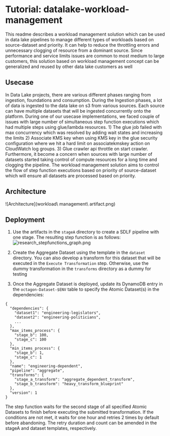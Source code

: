 # Tutorial: datalake-workload-management

This readme describes a workload management solution which can be used in data lake pipelines to manage different types of workloads based on source-dataset and priority. It can help to reduce the throttling errors and unnecessary clogging of resource from a dominant source. Since performance and service limits issues are common to most medium to large customers, this solution based on workload management concept can be generalized and reused by other data lake customers as well

## Usecase
In Data Lake projects, there are various different phases ranging from ingestion, foundations and consumption. During the Ingestion phases, a lot of data is ingested to the data lake on s3 from various sources. Each source can have multiple datasets that will be ingested concurrently onto the platform. During one of our usecase implementations, we faced couple of issues with large number of simultaneous step function executions which had multiple steps using glue/lambda resources. 1) The glue job failed with max concurrency which was resolved by adding wait states and increasing the limits 2) Associate KMS key when using KMS key in the glue security configuration where we hit a hard limit on associatekmskey action on CloudWatch log groups. 3) Glue crawler api throttle on start crawler. Furthermore, it become a concern when sources with large number of datasets started taking control of compute resources for a long time and clogging the pipeline. The workload management solution aims to control the flow of step function executions based on priority of source-dataset which will ensure all datasets are processed based on priority.

## Architecture
![Architecture](workload\ management\ artifact.png)


## Deployment
1. Use the artifacts in the `stageA` directory to create a SDLF pipeline with one stage. The resulting step function is as follows: 
![research_stepfunctions_graph.png](docs/_static/dependency_stepfunction.png)

2. Create the Aggregate Dataset using the template in the `dataset` directory. You can also develop a transform for this dataset that will be executed in the `Execute Transformation` step. Otherwise, use the dummy transformation in the `transforms` directory as a dummy for testing

3. Once the Aggregate Dataset is deployed, update its DynamoDB entry in the `octagon-Dataset-$ENV` table to specify the Atomic Dataset(s) in the dependencies:
```
{
  "dependencies": {
    "dataset1": "engineering-legislators",
    "dataset2": "engineering-politicians",
    ...
  },
  "max_items_process": {
    "stage_b": 100,
    "stage_c": 100
  },
  "min_items_process": {
    "stage_b": 1,
    "stage_c": 1
  },
  "name": "engineering-dependent",
  "pipeline": "aggregate",
  "transforms": {
    "stage_a_transform": "aggregate_dependent_transform",
    "stage_b_transform": "heavy_transform_blueprint"
  },
  "version": 1
}
```
The step function waits for the second stage of all specified Atomic Datasets to finish before executing the submitted transformation. If the conditions are not met, it waits for one hour and retries 2 times by default before abandoning. The retry duration and count can be amended in the stageA and dataset templates, respectively.
